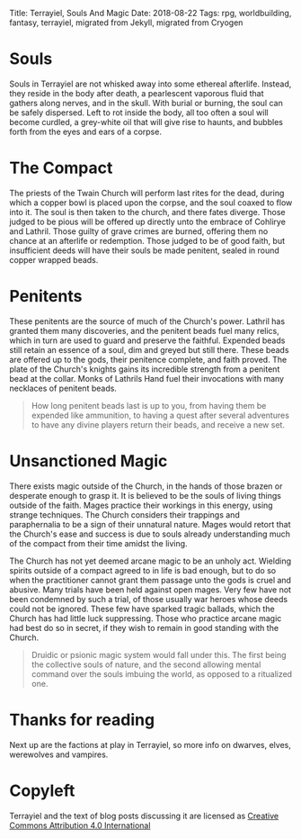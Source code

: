 Title: Terrayiel, Souls And Magic
Date: 2018-08-22
Tags: rpg, worldbuilding, fantasy, terrayiel, migrated from Jekyll, migrated from Cryogen




# Souls

Souls in Terrayiel are not whisked away into some ethereal afterlife. Instead, they reside in the body after death, a pearlescent vaporous fluid that gathers along nerves, and in the skull. With burial or burning, the soul can be safely dispersed. Left to rot inside the body, all too often a soul will become curdled, a grey-white oil that will give rise to haunts, and bubbles forth from the eyes and ears of a corpse.

# The Compact

The priests of the Twain Church will perform last rites for the dead, during which a copper bowl is placed upon the corpse, and the soul coaxed to flow into it.
The soul is then taken to the church, and there fates diverge. Those judged to be pious will be offered up directly unto the embrace of Cohlirye and Lathril. Those guilty of grave crimes are burned, offering them no chance at an afterlife or redemption. Those judged to be of good faith, but insufficient deeds will have their souls be made penitent, sealed in round copper wrapped beads.

# Penitents

These penitents are the source of much of the Church's power. Lathril has granted them many discoveries, and the penitent beads fuel many relics, which in turn are used to guard and preserve the faithful. Expended beads still retain an essence of a soul, dim and greyed but still there. These beads are offered up to the gods, their penitence complete, and faith proved. The plate of the Church's knights gains its incredible strength from a penitent bead at the collar. Monks of Lathrils Hand fuel their invocations with many necklaces of penitent beads.

> How long penitent beads last is up to you, from having them be expended like ammunition, to having a quest after several adventures to have any divine players return their beads, and receive a new set.


# Unsanctioned Magic

There exists magic outside of the Church, in the hands of those brazen or desperate enough to grasp it. It is believed to be the souls of living things outside of the faith. Mages practice their workings in this energy, using strange techniques. The Church considers their trappings and paraphernalia to be a sign of their unnatural nature. Mages would retort that the Church's ease and success is due to souls already understanding much of the compact from their time amidst the living.

The Church has not yet deemed arcane magic to be an unholy act. Wielding spirits outside of a compact agreed to in life is bad enough, but to do so when the practitioner cannot grant them passage unto the gods is cruel and abusive. Many trials have been held against open mages. Very few have not been condemned by such a trial, of those usually war heroes whose deeds could not be ignored. These few have sparked tragic ballads, which the Church has had little luck suppressing. Those who practice arcane magic had best do so in secret, if they wish to remain in good standing with the Church.

> Druidic or psionic magic system would fall under this. The first being the collective souls of nature, and the second allowing mental command over the souls imbuing the world, as opposed to a ritualized one.

# Thanks for reading

Next up are the factions at play in Terrayiel, so more info on dwarves, elves, werewolves and vampires.


# Copyleft

Terrayiel and the text of blog posts discussing it are licensed as [Creative Commons Attribution 4.0 International](https://creativecommons.org/licenses/by/4.0/legalcode.txt)
